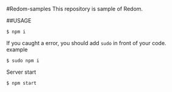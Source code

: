 #Redom-samples
This repository is sample of Redom.

##USAGE
```
$ npm i
```
If you caught a error, you should add `sudo` in front of your code.  
example
```
$ sudo npm i
```
Server start
```
$ npm start
```
